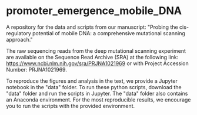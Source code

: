 # promoter_emergence_mobile_DNA
A repository for the data and scripts from our manuscript: "Probing the cis-regulatory potential of mobile DNA: a comprehensive mutational scanning approach."

The raw sequencing reads from the deep mutational scanning experiment are available on the Sequence Read Archive (SRA) at the following link: https://www.ncbi.nlm.nih.gov/sra/PRJNA1021969 or with Project Accession Number: PRJNA1021969.

To reproduce the figures and analysis in the text, we provide a Jupyter notebook in the "data" folder. To run these python scripts, download the "data" folder and run the scripts in Jupyter. The "data" folder also contains an Anaconda environment. For the most reproducible results, we encourage you to run the scripts with the provided environment.


